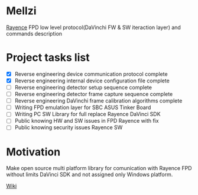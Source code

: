 # Mellzi
[Rayence](https://www.rayence.us/site/RYUSsite/index.html) FPD low level protocol(DaVinchi FW & SW iteraction layer) and commands description

# Project tasks list
- [x] Reverse engineering device communication protocol complete
- [x] Reverse engineering internal  device configuration file complete
- [ ] Reverse engineering detector setup sequence complete
- [ ] Reverse engineering detector frame capture sequence complete
- [ ] Reverse engineering DaVinchi frame calibration  algorithms complete
- [ ] Writing FPD emulation layer for SBC ASUS Tinker Board 
- [ ] Writing PC SW Library for full replace  Rayence DaVinci SDK  
- [ ] Public knowing HW and SW issues in FPD Rayence  with fix
- [ ] Public knowing security issues Rayence SW

# Motivation
Make open source multi platform library for comunication with Rayence FPD without limits DaVinci SDK and not assigned only Windows platform.

[Wiki](https://github.com/M0nteCarl0/Meizu/wiki)
